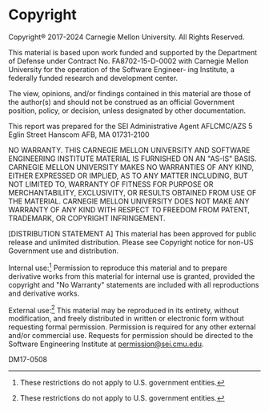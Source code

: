 # Copyright

Copyright® 2017-2024 Carnegie Mellon University. All Rights Reserved.

This material is based upon work funded and supported by the Department
of Defense under Contract No. FA8702-15-D-0002 with Carnegie Mellon
University for the operation of the Software Engineer- ing Institute, a
federally funded research and development center.

The view, opinions, and/or findings contained in this material are those
of the author(s) and should not be construed as an official Government
position, policy, or decision, unless designated by other documentation.

This report was prepared for the SEI Administrative Agent AFLCMC/AZS 5
Eglin Street Hanscom AFB, MA 01731-2100

NO WARRANTY. THIS CARNEGIE MELLON UNIVERSITY AND SOFTWARE ENGINEERING
INSTITUTE MATERIAL IS FURNISHED ON AN "AS-IS" BASIS. CARNEGIE MELLON
UNIVERSITY MAKES NO WARRANTIES OF ANY KIND, EITHER EXPRESSED OR IMPLIED,
AS TO ANY MATTER INCLUDING, BUT NOT LIMITED TO, WARRANTY OF FITNESS FOR
PURPOSE OR MERCHANTABILITY, EXCLUSIVITY, OR RESULTS OBTAINED FROM USE OF
THE MATERIAL. CARNEGIE MELLON UNIVERSITY DOES NOT MAKE ANY WARRANTY OF
ANY KIND WITH RESPECT TO FREEDOM FROM PATENT, TRADEMARK, OR COPYRIGHT
INFRINGEMENT.

[DISTRIBUTION STATEMENT A] This material has been approved for public
release and unlimited distribution. Please see Copyright notice for
non-US Government use and distribution.

Internal use:[^1] Permission to reproduce this material and to prepare
derivative works from this material for internal use is granted,
provided the copyright and "No Warranty" statements are included with
all reproductions and derivative works.

External use:[^1] This material may be reproduced in its entirety, without
modification, and freely distributed in written or electronic form
without requesting formal permission. Permission is required for any
other external and/or commercial use. Requests for permission should be
directed to the Software Engineering Institute at
[permission@sei.cmu.edu](mailto:permission@sei.cmu.edu).

[^1]: These restrictions do not apply to U.S. government entities.

DM17-0508
